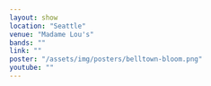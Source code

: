 ```yaml
---
layout: show
location: "Seattle"
venue: "Madame Lou's"
bands: ""
link: ""
poster: "/assets/img/posters/belltown-bloom.png"
youtube: ""
---
```



